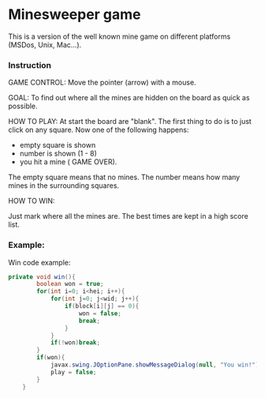 # Minesweeper game


   This is a version of the well known mine game on different platforms (MSDos, Unix, Mac...).
   
### Instruction

GAME CONTROL:
Move the pointer (arrow) with a mouse.


GOAL:
  To find out where all the mines are
hidden on the board as quick as possible.

HOW TO PLAY:
  At start the board are "blank". The first thing
to do is to just click on any square. Now one of the
following happens:
  
   - empty square is shown
   - number is shown (1 - 8)
   - you hit a mine ( GAME OVER).

The empty square means that no mines.
The number means how many mines
in the surrounding squares.

HOW TO WIN:

  Just mark where all the mines are. The best times are kept
in a high score list.

### Example:

Win code example:
```java #
private void win(){
        boolean won = true;
        for(int i=0; i<hei; i++){
            for(int j=0; j<wid; j++){
                if(block[i][j] == 0){
                    won = false;
                    break;
                }
            }
            if(!won)break;
        }
        if(won){
            javax.swing.JOptionPane.showMessageDialog(null, "You win!");
            play = false;
        }
    }
```



